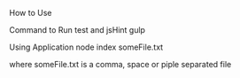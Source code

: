How to Use


Command to Run test and jsHint
gulp


Using Application
node index someFile.txt


where someFile.txt is a comma, space or piple separated file


